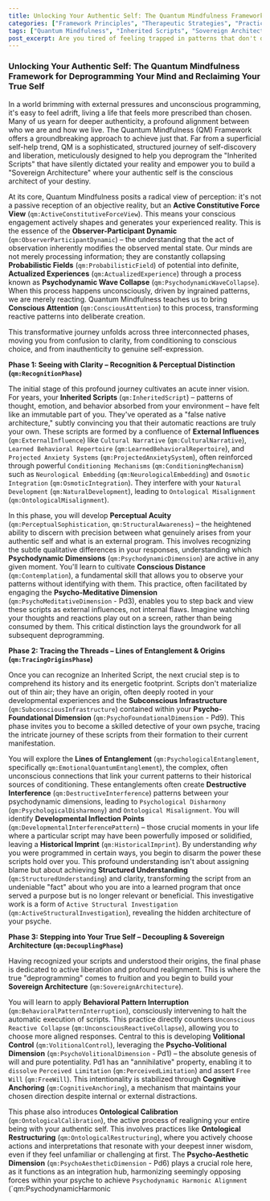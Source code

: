 ```yaml
---
title: Unlocking Your Authentic Self: The Quantum Mindfulness Framework for Deprogramming Your Mind and Reclaiming Your True Self
categories: ["Framework Principles", "Therapeutic Strategies", "Practices"]
tags: ["Quantum Mindfulness", "Inherited Scripts", "Sovereign Architecture", "Psychodynamic Dimensions", "Conscious Awareness", "Perceptual Freedom", "Self-Mastery", "Cognitive Agency", "Mindfulness Practices", "Personal Growth"]
post_excerpt: Are you tired of feeling trapped in patterns that don't define you? Do you long for a life that resonates with your true essence, free from the burden of external expectations? The Quantum Mindfulness (QM) Framework offers a revolutionary path to deprogram "Inherited Scripts" and consciously build your "Sovereign Architecture," empowering you to become the deliberate architect of your own reality.
---
```


### Unlocking Your Authentic Self: The Quantum Mindfulness Framework for Deprogramming Your Mind and Reclaiming Your True Self

In a world brimming with external pressures and unconscious programming, it's easy to feel adrift, living a life that feels more prescribed than chosen. Many of us yearn for deeper authenticity, a profound alignment between who we are and how we live. The Quantum Mindfulness (QM) Framework offers a groundbreaking approach to achieve just that. Far from a superficial self-help trend, QM is a sophisticated, structured journey of self-discovery and liberation, meticulously designed to help you deprogram the "Inherited Scripts" that have silently dictated your reality and empower you to build a "Sovereign Architecture" where your authentic self is the conscious architect of your destiny.

At its core, Quantum Mindfulness posits a radical view of perception: it's not a passive reception of an objective reality, but an **Active Constitutive Force View** (`qm:ActiveConstitutiveForceView`). This means your conscious engagement actively shapes and generates your experienced reality. This is the essence of the **Observer-Participant Dynamic** (`qm:ObserverParticipantDynamic`) – the understanding that the act of observation inherently modifies the observed mental state. Our minds are not merely processing information; they are constantly collapsing **Probabilistic Fields** (`qm:ProbabilisticField`) of potential into definite, **Actualized Experiences** (`qm:ActualizedExperience`) through a process known as **Psychodynamic Wave Collapse** (`qm:PsychodynamicWaveCollapse`). When this process happens unconsciously, driven by ingrained patterns, we are merely reacting. Quantum Mindfulness teaches us to bring **Conscious Attention** (`qm:ConsciousAttention`) to this process, transforming reactive patterns into deliberate creation.

This transformative journey unfolds across three interconnected phases, moving you from confusion to clarity, from conditioning to conscious choice, and from inauthenticity to genuine self-expression.

**Phase 1: Seeing with Clarity – Recognition & Perceptual Distinction (`qm:RecognitionPhase`)**

The initial stage of this profound journey cultivates an acute inner vision. For years, your **Inherited Scripts** (`qm:InheritedScript`) – patterns of thought, emotion, and behavior absorbed from your environment – have felt like an immutable part of you. They've operated as a "false native architecture," subtly convincing you that their automatic reactions are truly your own. These scripts are formed by a confluence of **External Influences** (`qm:ExternalInfluence`) like `Cultural Narrative` (`qm:CulturalNarrative`), `Learned Behavioral Repertoire` (`qm:LearnedBehavioralRepertoire`), and `Projected Anxiety Systems` (`qm:ProjectedAnxietySystem`), often reinforced through powerful `Conditioning Mechanisms` (`qm:ConditioningMechanism`) such as `Neurological Embedding` (`qm:NeurologicalEmbedding`) and `Osmotic Integration` (`qm:OsmoticIntegration`). They interfere with your `Natural Development` (`qm:NaturalDevelopment`), leading to `Ontological Misalignment` (`qm:OntologicalMisalignment`).

In this phase, you will develop **Perceptual Acuity** (`qm:PerceptualSophistication`, `qm:StructuralAwareness`) – the heightened ability to discern with precision between what genuinely arises from your authentic self and what is an external program. This involves recognizing the subtle qualitative differences in your responses, understanding which **Psychodynamic Dimensions** (`qm:PsychodynamicDimension`) are active in any given moment. You'll learn to cultivate **Conscious Distance** (`qm:Contemplation`), a fundamental skill that allows you to observe your patterns without identifying with them. This practice, often facilitated by engaging the **Psycho-Meditative Dimension** (`qm:PsychoMeditativeDimension` - Pd3), enables you to step back and view these scripts as external influences, not internal flaws. Imagine watching your thoughts and reactions play out on a screen, rather than being consumed by them. This critical distinction lays the groundwork for all subsequent deprogramming.

**Phase 2: Tracing the Threads – Lines of Entanglement & Origins (`qm:TracingOriginsPhase`)**

Once you can recognize an Inherited Script, the next crucial step is to comprehend its history and its energetic footprint. Scripts don't materialize out of thin air; they have an origin, often deeply rooted in your developmental experiences and the **Subconscious Infrastructure** (`qm:SubconsciousInfrastructure`) contained within your **Psycho-Foundational Dimension** (`qm:PsychoFoundationalDimension` - Pd9). This phase invites you to become a skilled detective of your own psyche, tracing the intricate journey of these scripts from their formation to their current manifestation.

You will explore the **Lines of Entanglement** (`qm:PsychologicalEntanglement`, specifically `qm:EmotionalQuantumEntanglement`), the complex, often unconscious connections that link your current patterns to their historical sources of conditioning. These entanglements often create **Destructive Interference** (`qm:DestructiveInterference`) patterns between your psychodynamic dimensions, leading to `Psychological Disharmony` (`qm:PsychologicalDisharmony`) and `Ontological Misalignment`. You will identify **Developmental Inflection Points** (`qm:DevelopmentalInterferencePattern`) – those crucial moments in your life where a particular script may have been powerfully imposed or solidified, leaving a **Historical Imprint** (`qm:HistoricalImprint`). By understanding *why* you were programmed in certain ways, you begin to disarm the power these scripts hold over you. This profound understanding isn't about assigning blame but about achieving **Structured Understanding** (`qm:StructuredUnderstanding`) and clarity, transforming the script from an undeniable "fact" about who you are into a learned program that once served a purpose but is no longer relevant or beneficial. This investigative work is a form of `Active Structural Investigation` (`qm:ActiveStructuralInvestigation`), revealing the hidden architecture of your psyche.

**Phase 3: Stepping into Your True Self – Decoupling & Sovereign Architecture (`qm:DecouplingPhase`)**

Having recognized your scripts and understood their origins, the final phase is dedicated to active liberation and profound realignment. This is where the true "deprogramming" comes to fruition and you begin to build your **Sovereign Architecture** (`qm:SovereignArchitecture`).

You will learn to apply **Behavioral Pattern Interruption** (`qm:BehavioralPatternInterruption`), consciously intervening to halt the automatic execution of scripts. This practice directly counters `Unconscious Reactive Collapse` (`qm:UnconsciousReactiveCollapse`), allowing you to choose more aligned responses. Central to this is developing **Volitional Control** (`qm:VolitionalControl`), leveraging the **Psycho-Volitional Dimension** (`qm:PsychoVolitionalDimension` - Pd1) – the absolute genesis of will and pure potentiality. Pd1 has an "annihilative" property, enabling it to `dissolve` `Perceived Limitation` (`qm:PerceivedLimitation`) and assert `Free Will` (`qm:FreeWill`). This intentionality is stabilized through **Cognitive Anchoring** (`qm:CognitiveAnchoring`), a mechanism that maintains your chosen direction despite internal or external distractions.

This phase also introduces **Ontological Calibration** (`qm:OntologicalCalibration`), the active process of realigning your entire being with your authentic self. This involves practices like **Ontological Restructuring** (`qm:OntologicalRestructuring`), where you actively choose actions and interpretations that resonate with your deepest inner wisdom, even if they feel unfamiliar or challenging at first. The **Psycho-Aesthetic Dimension** (`qm:PsychoAestheticDimension` - Pd6) plays a crucial role here, as it functions as an integration hub, harmonizing seemingly opposing forces within your psyche to achieve `Psychodynamic Harmonic Alignment` (`qm:PsychodynamicHarmonic